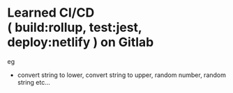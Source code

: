 # Learned CI/CD <br />( build:rollup, test:jest, deploy:netlify ) on Gitlab
eg 
- convert string to lower, convert string to upper, 
random number, random string etc...
